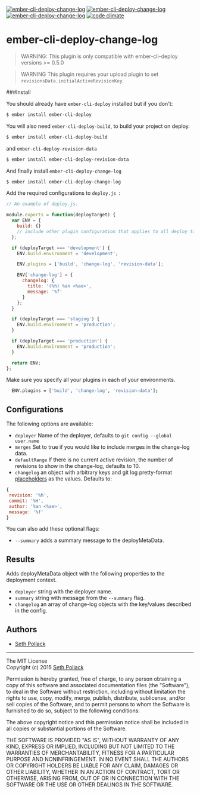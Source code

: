 [![ember-cli-deploy-change-log](http://img.shields.io/npm/v/ember-cli-deploy-change-log.svg?style=flat-square)](https://www.npmjs.com/package/ember-cli-deploy-change-log)
[![ember-cli-deploy-change-log](http://img.shields.io/npm/dm/ember-cli-deploy-change-log.svg?style=flat-square)](https://www.npmjs.com/package/ember-cli-deploy-change-log)
[![ember-cli-deploy-change-log](http://img.shields.io/npm/l/ember-cli-deploy-change-log.svg?style=flat-square)](https://www.npmjs.com/package/ember-cli-deploy-change-log)
[![code climate](https://img.shields.io/codeclimate/github/sethpollack/ember-cli-deploy-change-log.svg?style=flat-square)](https://codeclimate.com/github/sethpollack/ember-cli-deploy-change-log)


# ember-cli-deploy-change-log

> WARNING: This plugin is only compatible with ember-cli-deploy versions >= 0.5.0

> WARNING This plugin requires your upload plugin to set `revisionsData.initialActiveRevisionKey`.

###Install

You should already have `ember-cli-deploy` installed but if you don't:

```sh
$ ember install ember-cli-deploy
```

You will also need `ember-cli-deploy-build`, to build your project on deploy.

```sh
$ ember install ember-cli-deploy-build
```

and  `ember-cli-deploy-revision-data`

```sh
$ ember install ember-cli-deploy-revision-data
```

And finally install `ember-cli-deploy-change-log`

```sh
$ ember install ember-cli-deploy-change-log
```

Add the required configurations to  `deploy.js `:

```js
// An example of deploy.js.

module.exports = function(deployTarget) {
  var ENV = {
    build: {}
    // include other plugin configuration that applies to all deploy targets here
  };

  if (deployTarget === 'development') {
    ENV.build.environment = 'development';

    ENV.plugins = ['build', 'change-log', 'revision-data'];

    ENV['change-log'] = {
      changelog: {
        title: '(%h) %an <%ae>',
        message: '%f'
      }
    };
  }

  if (deployTarget === 'staging') {
    ENV.build.environment = 'production';
  }

  if (deployTarget === 'production') {
    ENV.build.environment = 'production';
  }

  return ENV;
};
```
Make sure you specify all your plugins in each of your environments.

```sh
  ENV.plugins = ['build', 'change-log', 'revision-data'];
```

## Configurations

The following options are available:

* `deployer` Name of the deployer, defaults to `git config --global user.name`
* `merges` Set to true if you would like to include merges in the change-log data.
* `defaultRange` If there is no current active revision, the number of revisions to show in the change-log, defaults to 10.
* `changelog` an object with arbitrary keys and git log pretty-format [placeholders](http://git-scm.com/docs/pretty-formats) as the values. Defaults to:
```javascript
{
 revision: '%h',
 commit: '%H',
 author: '%an <%ae>',
 message: '%f'
}
```

You can also add these optional flags:
  * `--summary` adds a summary message to the deployMetaData.

## Results
Adds deployMetaData object with the following properties to the deployment context.

* `deployer` string with the deployer name.
* `summary` string with message from the `--summary` flag.
* `changelog` an array of change-log objects with the key/values described in the config.


## Authors
* [Seth Pollack](https://github.com/sethpollack)

***
The MIT License  
Copyright (c) 2015 [Seth Pollack](https://github.com/sethpollack)

Permission is hereby granted, free of charge, to any person obtaining a copy of this software and associated documentation files (the "Software"), to deal in the Software without restriction, including without limitation the rights to use, copy, modify, merge, publish, distribute, sublicense, and/or sell copies of the Software, and to permit persons to whom the Software is furnished to do so, subject to the following conditions:

The above copyright notice and this permission notice shall be included in all copies or substantial portions of the Software.

THE SOFTWARE IS PROVIDED "AS IS", WITHOUT WARRANTY OF ANY KIND, EXPRESS OR IMPLIED, INCLUDING BUT NOT LIMITED TO THE WARRANTIES OF MERCHANTABILITY, FITNESS FOR A PARTICULAR PURPOSE AND NONINFRINGEMENT. IN NO EVENT SHALL THE AUTHORS OR COPYRIGHT HOLDERS BE LIABLE FOR ANY CLAIM, DAMAGES OR OTHER LIABILITY, WHETHER IN AN ACTION OF CONTRACT, TORT OR OTHERWISE, ARISING FROM, OUT OF OR IN CONNECTION WITH THE SOFTWARE OR THE USE OR OTHER DEALINGS IN THE SOFTWARE.
